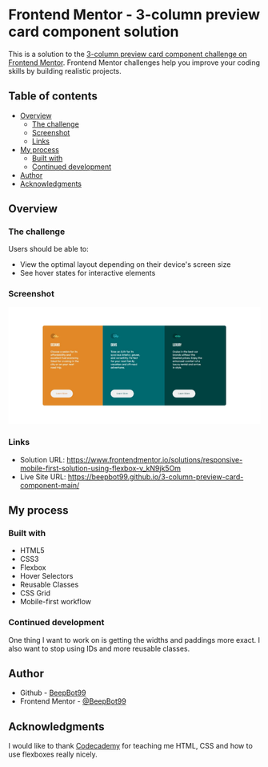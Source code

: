 # Frontend Mentor - 3-column preview card component solution

This is a solution to the [3-column preview card component challenge on Frontend Mentor](https://www.frontendmentor.io/challenges/3column-preview-card-component-pH92eAR2-). Frontend Mentor challenges help you improve your coding skills by building realistic projects. 

## Table of contents

- [Overview](#overview)
  - [The challenge](#the-challenge)
  - [Screenshot](#screenshot)
  - [Links](#links)
- [My process](#my-process)
  - [Built with](#built-with)
  - [Continued development](#continued-development)
- [Author](#author)
- [Acknowledgments](#acknowledgments)

## Overview

### The challenge

Users should be able to:

- View the optimal layout depending on their device's screen size
- See hover states for interactive elements

### Screenshot

![](./screenshot.jpg)

### Links

- Solution URL: <https://www.frontendmentor.io/solutions/responsive-mobile-first-solution-using-flexbox-v_kN9jk5Om>
- Live Site URL: <https://beepbot99.github.io/3-column-preview-card-component-main/>

## My process

### Built with

- HTML5
- CSS3
- Flexbox
- Hover Selectors
- Reusable Classes
- CSS Grid
- Mobile-first workflow

### Continued development

One thing I want to work on is getting the widths and paddings more exact. I also want to stop using IDs and more reusable classes.

## Author

- Github - [BeepBot99](https://github.com/BeepBot99)
- Frontend Mentor - [@BeepBot99](https://www.frontendmentor.io/profile/BeepBot99)

## Acknowledgments

I would like to thank [Codecademy](https://codecademy.com) for teaching me HTML, CSS and how to use flexboxes really nicely.